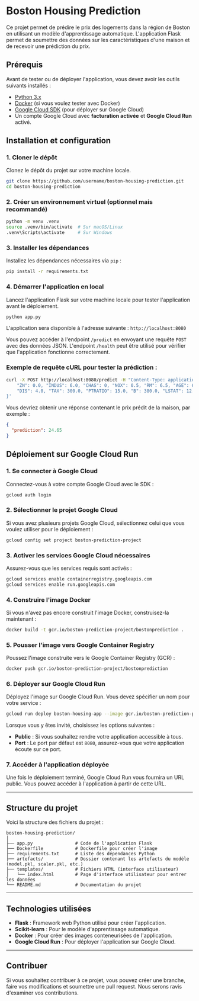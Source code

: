 
# Boston Housing Prediction

Ce projet permet de prédire le prix des logements dans la région de Boston en utilisant un modèle d'apprentissage automatique. L'application Flask permet de soumettre des données sur les caractéristiques d'une maison et de recevoir une prédiction du prix.

## Prérequis

Avant de tester ou de déployer l'application, vous devez avoir les outils suivants installés :

- [Python 3.x](https://www.python.org/downloads/)
- [Docker](https://www.docker.com/products/docker-desktop) (si vous voulez tester avec Docker)
- [Google Cloud SDK](https://cloud.google.com/sdk/docs/install) (pour déployer sur Google Cloud)
- Un compte Google Cloud avec **facturation activée** et **Google Cloud Run** activé.

## Installation et configuration

### 1. Cloner le dépôt

Clonez le dépôt du projet sur votre machine locale.

```bash
git clone https://github.com/username/boston-housing-prediction.git
cd boston-housing-prediction
```

### 2. Créer un environnement virtuel (optionnel mais recommandé)

```bash
python -m venv .venv
source .venv/bin/activate  # Sur macOS/Linux
.venv\Scripts\activate     # Sur Windows
```

### 3. Installer les dépendances

Installez les dépendances nécessaires via `pip` :

```bash
pip install -r requirements.txt
```

### 4. Démarrer l'application en local

Lancez l'application Flask sur votre machine locale pour tester l'application avant le déploiement.

```bash
python app.py
```

L'application sera disponible à l'adresse suivante : `http://localhost:8080`

Vous pouvez accéder à l'endpoint `/predict` en envoyant une requête `POST` avec des données JSON. L'endpoint `/health` peut être utilisé pour vérifier que l'application fonctionne correctement.

### Exemple de requête cURL pour tester la prédiction :

```bash
curl -X POST http://localhost:8080/predict -H "Content-Type: application/json" -d '{
    "ZN": 0.0, "INDUS": 6.0, "CHAS": 0, "NOX": 0.5, "RM": 6.5, "AGE": 65.0, 
    "DIS": 4.0, "TAX": 300.0, "PTRATIO": 15.0, "B": 380.0, "LSTAT": 12.0
}'
```

Vous devriez obtenir une réponse contenant le prix prédit de la maison, par exemple :

```json
{
  "prediction": 24.65
}
```  

## Déploiement sur Google Cloud Run

### 1. Se connecter à Google Cloud

Connectez-vous à votre compte Google Cloud avec le SDK :

```bash
gcloud auth login
```

### 2. Sélectionner le projet Google Cloud

Si vous avez plusieurs projets Google Cloud, sélectionnez celui que vous voulez utiliser pour le déploiement :

```bash
gcloud config set project boston-prediction-project
```

### 3. Activer les services Google Cloud nécessaires

Assurez-vous que les services requis sont activés :

```bash
gcloud services enable containerregistry.googleapis.com
gcloud services enable run.googleapis.com
```

### 4. Construire l'image Docker

Si vous n'avez pas encore construit l'image Docker, construisez-la maintenant :

```bash
docker build -t gcr.io/boston-prediction-project/bostonprediction .
```

### 5. Pousser l'image vers Google Container Registry

Poussez l'image construite vers le Google Container Registry (GCR) :

```bash
docker push gcr.io/boston-prediction-project/bostonprediction
```

### 6. Déployer sur Google Cloud Run

Déployez l'image sur Google Cloud Run. Vous devez spécifier un nom pour votre service :

```bash
gcloud run deploy boston-housing-app --image gcr.io/boston-prediction-project/bostonprediction --platform managed --port 8080
```

Lorsque vous y êtes invité, choisissez les options suivantes :
- **Public** : Si vous souhaitez rendre votre application accessible à tous.
- **Port** : Le port par défaut est `8080`, assurez-vous que votre application écoute sur ce port.

### 7. Accéder à l'application déployée

Une fois le déploiement terminé, Google Cloud Run vous fournira un URL public. Vous pouvez accéder à l'application à partir de cette URL.

---

## Structure du projet

Voici la structure des fichiers du projet :

```
boston-housing-prediction/
│
├── app.py                # Code de l'application Flask
├── Dockerfile            # Dockerfile pour créer l'image
├── requirements.txt      # Liste des dépendances Python
├── artefacts/            # Dossier contenant les artefacts du modèle (model.pkl, scaler.pkl, etc.)
├── templates/            # Fichiers HTML (interface utilisateur)
│   └── index.html        # Page d'interface utilisateur pour entrer les données
└── README.md             # Documentation du projet
```

---

## Technologies utilisées

- **Flask** : Framework web Python utilisé pour créer l'application.
- **Scikit-learn** : Pour le modèle d'apprentissage automatique.
- **Docker** : Pour créer des images conteneurisées de l'application.
- **Google Cloud Run** : Pour déployer l'application sur Google Cloud.

---

## Contribuer

Si vous souhaitez contribuer à ce projet, vous pouvez créer une branche, faire vos modifications et soumettre une pull request. Nous serons ravis d'examiner vos contributions.
